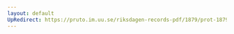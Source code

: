```yaml
---
layout: default
UpRedirect: https://pruto.im.uu.se/riksdagen-records-pdf/1879/prot-1879--fk--009/prot-1879--fk--009_043.pdf
---
```

